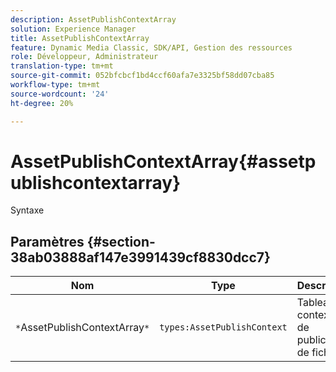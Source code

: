 ```yaml
---
description: AssetPublishContextArray
solution: Experience Manager
title: AssetPublishContextArray
feature: Dynamic Media Classic, SDK/API, Gestion des ressources
role: Développeur, Administrateur
translation-type: tm+mt
source-git-commit: 052bfcbcf1bd4ccf60afa7e3325bf58dd07cba85
workflow-type: tm+mt
source-wordcount: '24'
ht-degree: 20%

---
```



# AssetPublishContextArray{#assetpublishcontextarray}

Syntaxe

## Paramètres {#section-38ab03888af147e3991439cf8830dcc7}

| Nom | Type | Description |
|---|---|---|
| `*`AssetPublishContextArray`*` | `types:AssetPublishContext` | Tableau de contextes de publication de fichier. |

